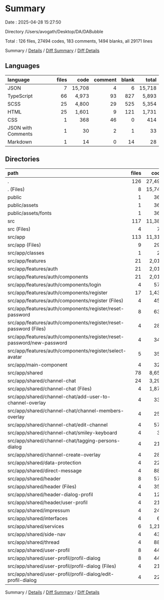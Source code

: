 # Summary

Date : 2025-04-28 15:27:50

Directory /Users/avogath/Desktop/DA/DABubble

Total : 126 files,  27494 codes, 183 comments, 1494 blanks, all 29171 lines

Summary / [Details](details.md) / [Diff Summary](diff.md) / [Diff Details](diff-details.md)

## Languages
| language | files | code | comment | blank | total |
| :--- | ---: | ---: | ---: | ---: | ---: |
| JSON | 7 | 15,708 | 4 | 6 | 15,718 |
| TypeScript | 66 | 4,973 | 93 | 827 | 5,893 |
| SCSS | 25 | 4,800 | 29 | 525 | 5,354 |
| HTML | 25 | 1,601 | 9 | 121 | 1,731 |
| CSS | 1 | 368 | 46 | 0 | 414 |
| JSON with Comments | 1 | 30 | 2 | 1 | 33 |
| Markdown | 1 | 14 | 0 | 14 | 28 |

## Directories
| path | files | code | comment | blank | total |
| :--- | ---: | ---: | ---: | ---: | ---: |
| . | 126 | 27,494 | 183 | 1,494 | 29,171 |
| . (Files) | 8 | 15,741 | 6 | 21 | 15,768 |
| public | 1 | 368 | 46 | 0 | 414 |
| public/assets | 1 | 368 | 46 | 0 | 414 |
| public/assets/fonts | 1 | 368 | 46 | 0 | 414 |
| src | 117 | 11,385 | 131 | 1,473 | 12,989 |
| src (Files) | 4 | 72 | 0 | 22 | 94 |
| src/app | 113 | 11,313 | 131 | 1,451 | 12,895 |
| src/app (Files) | 9 | 298 | 0 | 50 | 348 |
| src/app/classes | 1 | 26 | 0 | 4 | 30 |
| src/app/features | 21 | 2,010 | 0 | 230 | 2,240 |
| src/app/features/auth | 21 | 2,010 | 0 | 230 | 2,240 |
| src/app/features/auth/components | 21 | 2,010 | 0 | 230 | 2,240 |
| src/app/features/auth/components/login | 4 | 576 | 0 | 64 | 640 |
| src/app/features/auth/components/register | 17 | 1,434 | 0 | 166 | 1,600 |
| src/app/features/auth/components/register (Files) | 4 | 451 | 0 | 62 | 513 |
| src/app/features/auth/components/register/reset-password | 8 | 633 | 0 | 74 | 707 |
| src/app/features/auth/components/register/reset-password (Files) | 4 | 287 | 0 | 32 | 319 |
| src/app/features/auth/components/register/reset-password/new-password | 4 | 346 | 0 | 42 | 388 |
| src/app/features/auth/components/register/select-avatar | 5 | 350 | 0 | 30 | 380 |
| src/app/main-component | 4 | 323 | 21 | 41 | 385 |
| src/app/shared | 78 | 8,656 | 110 | 1,126 | 9,892 |
| src/app/shared/channel-chat | 24 | 3,293 | 34 | 459 | 3,786 |
| src/app/shared/channel-chat (Files) | 4 | 1,876 | 5 | 235 | 2,116 |
| src/app/shared/channel-chat/add-user-to-channel-overlay | 4 | 331 | 1 | 60 | 392 |
| src/app/shared/channel-chat/channel-members-overlay | 4 | 253 | 0 | 39 | 292 |
| src/app/shared/channel-chat/edit-channel | 4 | 576 | 11 | 68 | 655 |
| src/app/shared/channel-chat/smiley-keyboard | 4 | 38 | 1 | 11 | 50 |
| src/app/shared/channel-chat/tagging-persons-dialog | 4 | 219 | 16 | 46 | 281 |
| src/app/shared/channel-create-overlay | 4 | 287 | 3 | 35 | 325 |
| src/app/shared/data-protection | 4 | 221 | 0 | 20 | 241 |
| src/app/shared/direct-message | 4 | 881 | 25 | 109 | 1,015 |
| src/app/shared/header | 8 | 570 | 13 | 83 | 666 |
| src/app/shared/header (Files) | 4 | 353 | 12 | 53 | 418 |
| src/app/shared/header-dialog-profil | 4 | 121 | 0 | 21 | 142 |
| src/app/shared/header/user-profil | 4 | 217 | 1 | 30 | 248 |
| src/app/shared/impressum | 4 | 241 | 0 | 21 | 262 |
| src/app/shared/interfaces | 4 | 63 | 0 | 8 | 71 |
| src/app/shared/services | 6 | 1,219 | 1 | 135 | 1,355 |
| src/app/shared/side-nav | 4 | 431 | 21 | 55 | 507 |
| src/app/shared/thread | 4 | 888 | 11 | 122 | 1,021 |
| src/app/shared/user-profil | 8 | 441 | 2 | 58 | 501 |
| src/app/shared/user-profil/profil-dialog | 8 | 441 | 2 | 58 | 501 |
| src/app/shared/user-profil/profil-dialog (Files) | 4 | 219 | 1 | 30 | 250 |
| src/app/shared/user-profil/profil-dialog/edit-profil-dialog | 4 | 222 | 1 | 28 | 251 |

Summary / [Details](details.md) / [Diff Summary](diff.md) / [Diff Details](diff-details.md)